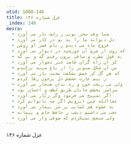 ```yaml
---
utid: 1000-146
title: غزل شماره ۱۴۶
_index: 146
mesra:
  - صبا وقت سحر بویی ز زلف یار می آورد
  - دل دیوانه ما را به بو در کار می آورد
  - فروغ ماه می دیدم ز بام قصر او روشن
  - که روی از شرم آن خورشید در دیوار می آورد
  - به قول مطرب و ساقی برون رفتم گه و بی گه
  - کز آن راه گران قاصد خبر دشوار می آورد
  - من آن شکل صنوبر را از باغ سینه برکندم
  - که هر گل کز غمش بشکفت محنت بار می آورد
  - ز بیم غارت عشقش دل پرخون رها کردم
  - ولی می ریخت خون و ره بدان هنجار می آورد
  - سراسر بخشش جانان طریق لطف و احسان بود
  - اگر تسبیح می فرمود وگر زنّار می آورد
  - عفاالله چین ابرویش اگر چه ناتوانم کرد
  - به عشوه هم کمانی بر سر بیمار می آورد
  - عجب می داشتم دیشب ز حافظ جام و پیمانه
  - ولی منعش نمیکردم که صوفی وار می آورد
---
```

غزل شماره ۱۴۶
